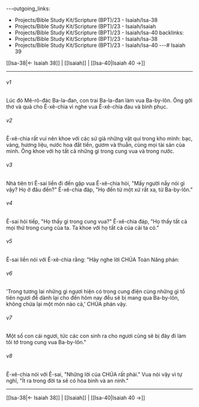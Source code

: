 ---outgoing_links:
  - Projects/Bible Study Kit/Scripture (BPT)/23 - Isaiah/Isa-38
  - Projects/Bible Study Kit/Scripture (BPT)/23 - Isaiah/Isaiah
  - Projects/Bible Study Kit/Scripture (BPT)/23 - Isaiah/Isa-40
backlinks:
  - Projects/Bible Study Kit/Scripture (BPT)/23 - Isaiah/Isa-38
  - Projects/Bible Study Kit/Scripture (BPT)/23 - Isaiah/Isa-40
---# Isaiah 39

[[Isa-38|← Isaiah 38]] | [[Isaiah]] | [[Isa-40|Isaiah 40 →]]
***



###### v1 
Lúc đó Mê-rô-đác Ba-la-đan, con trai Ba-la-đan làm vua Ba-by-lôn. Ông gởi thơ và quà cho Ê-xê-chia vì nghe vua Ê-xê-chia đau và bình phục. 

###### v2 
Ê-xê-chia rất vui nên khoe với các sứ giả những vật quí trong kho mình: bạc, vàng, hương liệu, nước hoa đắt tiền, gươm và thuẫn, cùng mọi tài sản của mình. Ông khoe với họ tất cả những gì trong cung vua và trong nước. 

###### v3 
Nhà tiên tri Ê-sai liền đi đến gặp vua Ê-xê-chia hỏi, "Mấy người nầy nói gì vậy? Họ ở đâu đến?" Ê-xê-chia đáp, "Họ đến từ một xứ rất xa, từ Ba-by-lôn." 

###### v4 
Ê-sai hỏi tiếp, "Họ thấy gì trong cung vua?" Ê-xê-chia đáp, "Họ thấy tất cả mọi thứ trong cung của ta. Ta khoe với họ tất cả của cải ta có." 

###### v5 
Ê-sai liền nói với Ê-xê-chia rằng: "Hãy nghe lời CHÚA Toàn Năng phán: 

###### v6 
'Trong tương lai những gì ngươi hiện có trong cung điện cùng những gì tổ tiên ngươi để dành lại cho đến hôm nay đều sẽ bị mang qua Ba-by-lôn, không chừa lại một món nào cả,' CHÚA phán vậy. 

###### v7 
Một số con cái ngươi, tức các con sinh ra cho ngươi cũng sẽ bị đày đi làm tôi tớ trong cung vua Ba-by-lôn." 

###### v8 
Ê-xê-chia nói với Ê-sai, "Những lời của CHÚA rất phải." Vua nói vậy vì tự nghĩ, "Ít ra trong đời ta sẽ có hòa bình và an ninh."

***
[[Isa-38|← Isaiah 38]] | [[Isaiah]] | [[Isa-40|Isaiah 40 →]]
